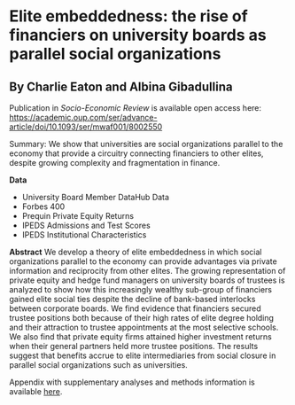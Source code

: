 # Elite embeddedness: the rise of financiers on university boards as parallel social organizations

## By Charlie Eaton and Albina Gibadullina

Publication in *Socio-Economic Review* is available open access here: https://academic.oup.com/ser/advance-article/doi/10.1093/ser/mwaf001/8002550

Summary: We show that universities are social organizations parallel to the economy that provide a circuitry connecting financiers to other elites, despite growing complexity and fragmentation in finance.

**Data**
  - University Board Member DataHub Data
  - Forbes 400
  - Prequin Private Equity Returns
  - IPEDS Admissions and Test Scores
  - IPEDS Institutional Characteristics

**Abstract**
We develop a theory of elite embeddedness in which social organizations parallel to the economy can provide advantages via private information and reciprocity from other elites. The growing representation of private equity and hedge fund managers on university boards of trustees is analyzed to show how this increasingly wealthy sub-group of financiers gained elite social ties despite the decline of bank-based interlocks between corporate boards. We find evidence that financiers secured trustee positions both because of their high rates of elite degree holding and their attraction to trustee appointments at the most selective schools. We also find that private equity firms attained higher investment returns when their general partners held more trustee positions. The results suggest that benefits accrue to elite intermediaries from social closure in parallel social organizations such as universities.

Appendix with supplementary analyses and methods information is available [here](https://oup.silverchair-cdn.com/oup/backfile/Content_public/Journal/ser/PAP/10.1093_ser_mwaf001/1/mwaf001_supplementary_data.docx?Expires=1742588877&Signature=V-T8Qs58~w9UytvXHkSLahiSxuaAWsA88FHRLU1P9JX8n4B~hMBPjBuLlF2hPsXeiiIRfZLH7mwf4VqXKJ6ACbgaSqr0~f4LHckdqdAdfJ7PH-fw5DG-eBRbZ-JWyI4iEaFTyQ~G5iJnpWKX41ps1NMxvSwyuJAWHsA4and6c6PBQA~LKSNAiWaID~hHWQA5weWKV0FmiJ6C94jAb4KwqTbCu2SAKcoSX1Y-XGEurFh~2A7EFRKP3C71ak7NsxDBnDRu6boyWsy1CXQ7zt~-S1dGGM8K4YTDUSggcGGQwPVXy1oqug-wE9CB-gUjeDS35fRYvMU4NhGWrUNF-ohXDw__&Key-Pair-Id=APKAIE5G5CRDK6RD3PGA).

